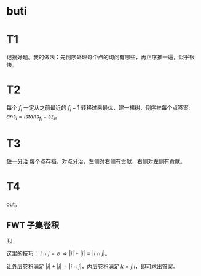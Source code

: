 # buti

# T1

记搜好题。我的做法：先倒序处理每个点的询问有哪些，再正序推一遍，似乎很快。

# T2

每个 $f_i$ 一定从之前最近的 $f_i-1$ 转移过来最优，建一棵树，倒序推每个点答案: $ans_i=lstans_{f_i}-sz_{i}$。

# T3

[缺一分治](https://www.cnblogs.com/bloodstalk/p/17658428.html) 每个点存档，对点分治，左侧对右侧有贡献，右侧对左侧有贡献。

# T4

out。

## $\text{FWT}$ 子集卷积

[TJ](https://www.luogu.com.cn/article/xt9hh8pb)

这里的技巧： $i \cap j = \emptyset \Rightarrow |i|+|j|=|i\cap j|$。

让外层卷积满足 $|i|+|j|=|i\cap j|$，内层卷积满足 $k = j | i$，即可求出答案。
